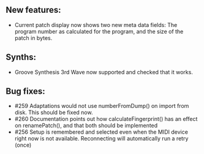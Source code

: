 ## New features:

* Current patch display now shows two new meta data fields: The program number as calculated for the program, and the size of the patch in bytes.

## Synths:

* Groove Synthesis 3rd Wave now supported and checked that it works.

## Bug fixes:

* \#259 Adaptations would not use numberFromDump() on import from disk. This should be fixed now.
* \#260 Documentation points out how calculateFingerprint() has an effect on renamePatch(), and that both should be implemented
* \#256 Setup is remembered and selected even when the MIDI device right now is not available. Reconnecting will automatically run a retry (once)